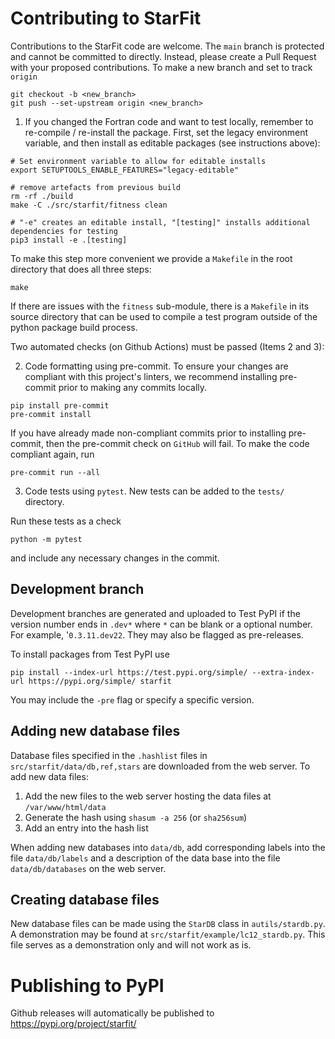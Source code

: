# Contributing to StarFit
Contributions to the StarFit code are welcome. The `main` branch is protected and cannot be committed to directly. Instead, please create a Pull Request with your proposed contributions.  To make a new branch and set to track `origin`
```shell
git checkout -b <new_branch>
git push --set-upstream origin <new_branch>
```

1. If you changed the Fortran code and want to test locally, remember to re-compile / re-install the package.  First, set the legacy environment variable, and then install as editable packages (see instructions above):
```shell
# Set environment variable to allow for editable installs
export SETUPTOOLS_ENABLE_FEATURES="legacy-editable"

# remove artefacts from previous build
rm -rf ./build
make -C ./src/starfit/fitness clean

# "-e" creates an editable install, "[testing]" installs additional dependencies for testing
pip3 install -e .[testing]
```

To make this step more convenient we provide a `Makefile` in the root directory that does all three steps:
```shell
make
```

If there are issues with the `fitness` sub-module, there is a `Makefile` in its source directory that can be used to compile a test program outside of the python package build process.

Two automated checks (on Github Actions) must be passed (Items 2 and 3):

2. Code formatting using pre-commit. To ensure your changes are compliant with this project's linters, we recommend installing pre-commit prior to making any commits locally.
```shell
pip install pre-commit
pre-commit install
```
If you have already made non-compliant commits prior to installing pre-commit, then the pre-commit check on `GitHub` will fail. To make the code compliant again, run
```shell
pre-commit run --all
```

3. Code tests using `pytest`.  New tests can be added to the `tests/` directory.

Run these tests as a check
```shell
python -m pytest
```
and include any necessary changes in the commit.


## Development branch

Development branches are generated and uploaded to Test PyPI if the version number ends in `.dev*` where `*` can be blank or a optional number.  For example, '`0.3.11.dev22`.
They may also be flagged as pre-releases.

To install packages from Test PyPI use
```shell
pip install --index-url https://test.pypi.org/simple/ --extra-index-url https://pypi.org/simple/ starfit
```
You may include the `-pre` flag or specify a specific version.

## Adding new database files
Database files specified in the `.hashlist` files in `src/starfit/data/db,ref,stars` are downloaded from the web server. To add new data files:
1. Add the new files to the web server hosting the data files at `/var/www/html/data`
2. Generate the hash using `shasum -a 256` (or `sha256sum`)
3. Add an entry into the hash list

When adding new databases into `data/db`, add corresponding labels into the file `data/db/labels` and a description of the data base into the file `data/db/databases` on the web server.

## Creating database files
New database files can be made using the `StarDB` class in `autils/stardb.py`.  A demonstration may be found at  `src/starfit/example/lc12_stardb.py`.  This file serves as a demonstration only and will not work as is.

# Publishing to PyPI
Github releases will automatically be published to https://pypi.org/project/starfit/
